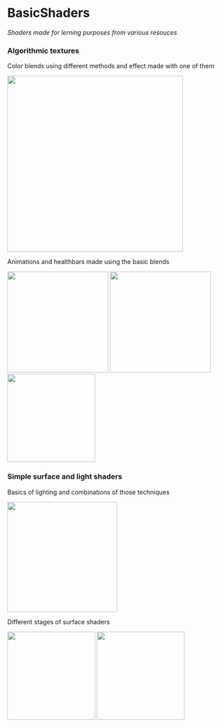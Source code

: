 # BasicShaders

*Shaders made for lerning purposes from various resouces*

### Algorithmic textures

Color blends using different methods and effect made with one of them

<img src="https://user-images.githubusercontent.com/31730144/144605888-763ab9e7-f39d-4c15-90f0-a597e81117a0.png" width="400"> 

Animations and healthbars made using the basic blends

<img src= "https://user-images.githubusercontent.com/31730144/141815397-892c21db-23ff-4555-a92e-dd4a9f8746d1.gif" height="230"> <img src="https://user-images.githubusercontent.com/31730144/141813667-411033c8-dbe7-4ed5-a774-fa4ca2e948eb.gif" height="230">
<img src="https://user-images.githubusercontent.com/31730144/141803049-17c5293e-0763-4423-9787-e86a6ac55bd2.png" height="200">

### Simple surface and light shaders 

Basics of lighting and combinations of those techniques

<img src="https://user-images.githubusercontent.com/31730144/141802731-26fee683-793e-4559-afe3-168aaa8cfe9f.png" height="250">

Different stages of surface shaders

<img src="https://user-images.githubusercontent.com/31730144/143615523-c071eb77-ec03-4967-a4a1-8d48f98dec58.png" height="200"> <img src="https://user-images.githubusercontent.com/31730144/143614876-26b1904a-d84b-461b-83c0-fd4610699320.png" height="200">

